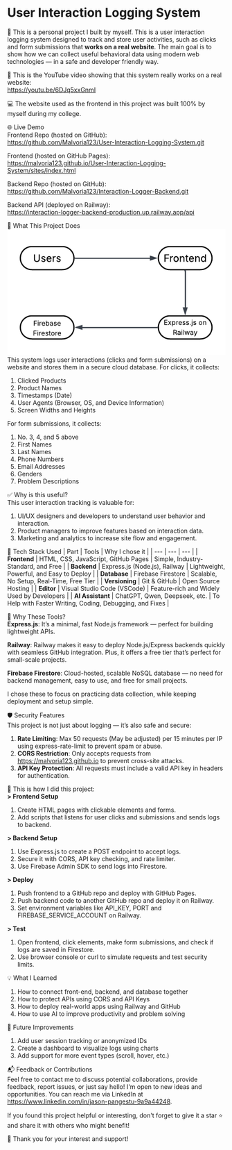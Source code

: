 # User Interaction Logging System
🚀 This is a personal project I built by myself. This is a user interaction logging system designed to track and store user activities, such as clicks and form submissions that **works on a real website**. The main goal is to show how we can collect useful behavioral data using modern web technologies — in a safe and developer friendly way.

🎦 This is the YouTube video showing that this system really works on a real website:\
https://youtu.be/6DJq5xxGnmI

💻 The website used as the frontend in this project was built 100% by myself during my college.

🌐 Live Demo\
Frontend Repo (hosted on GitHub):\
https://github.com/Malvoria123/User-Interaction-Logging-System.git

Frontend (hosted on GitHub Pages):\
https://malvoria123.github.io/User-Interaction-Logging-System/sites/index.html

Backend Repo (hosted on GitHub):\
https://github.com/Malvoria123/Interaction-Logger-Backend.git

Backend API (deployed on Railway):\
https://interaction-logger-backend-production.up.railway.app/api

🧠 What This Project Does\
![User Interaction Logging Diagram](assets/Diagram_intera_logs.png)\
This system logs user interactions (clicks and form submissions) on a website and stores them in a secure cloud database. For clicks, it collects:
1. Clicked Products
2. Product Names
3. Timestamps (Date)
4. User Agents (Browser, OS, and Device Information)
5. Screen Widths and Heights

For form submissions, it collects:
1. No. 3, 4, and 5 above
2. First Names
3. Last Names
4. Phone Numbers
5. Email Addresses
6. Genders
7. Problem Descriptions

✅ Why is this useful?\
This user interaction tracking is valuable for:
1. UI/UX designers and developers to understand user behavior and interaction.
2. Product managers to improve features based on interaction data.
3. Marketing and analytics to increase site flow and engagement.

🧰 Tech Stack Used
| Part | Tools | Why I chose it |
| --- | --- | --- |
| **Frontend**  | HTML, CSS, JavaScript, GitHub Pages | Simple, Industry-Standard, and Free |
| **Backend** | Express.js (Node.js), Railway | Lightweight, Powerful, and Easy to Deploy |
| **Database** | Firebase Firestore | Scalable, No Setup, Real-Time, Free Tier |
| **Versioning** | Git & GitHub | Open Source Hosting |
| **Editor** | Visual Studio Code (VSCode) | Feature-rich and Widely Used by Developers |
| **AI Assistant** | ChatGPT, Qwen, Deepseek, etc. | To Help with Faster Writing, Coding, Debugging, and Fixes |

🚀 Why These Tools?\
**Express.js**: It’s a minimal, fast Node.js framework — perfect for building lightweight APIs.

**Railway**: Railway makes it easy to deploy Node.js/Express backends quickly with seamless GitHub integration. Plus, it offers a free tier that’s perfect for small-scale projects.

**Firebase Firestore**: Cloud-hosted, scalable NoSQL database — no need for backend management, easy to use, and free for small projects.

I chose these to focus on practicing data collection, while keeping deployment and setup simple.

🛡️ Security Features\
This project is not just about logging — it’s also safe and secure:
1. **Rate Limiting**: Max 50 requests (May be adjusted) per 15 minutes per IP using express-rate-limit to prevent spam or abuse.
2. **CORS Restriction**: Only accepts requests from https://malvoria123.github.io to prevent cross-site attacks.
3. **API Key Protection**: All requests must include a valid API key in headers for authentication.

🧩 This is how I did this project:\
**> Frontend Setup**
1. Create HTML pages with clickable elements and forms.
2. Add scripts that listens for user clicks and submissions and sends logs to backend.

**> Backend Setup**

1. Use Express.js to create a POST endpoint to accept logs.
2. Secure it with CORS, API key checking, and rate limiter.
3. Use Firebase Admin SDK to send logs into Firestore.

**> Deploy**

1. Push frontend to a GitHub repo and deploy with GitHub Pages.
2. Push backend code to another GitHub repo and deploy it on Railway.
3. Set environment variables like API_KEY, PORT and FIREBASE_SERVICE_ACCOUNT on Railway.

**> Test**
1. Open frontend, click elements, make form submissions, and check if logs are saved in Firestore.
2. Use browser console or curl to simulate requests and test security limits.

💡 What I Learned
1. How to connect front-end, backend, and database together
2. How to protect APIs using CORS and API Keys
3. How to deploy real-world apps using Railway and GitHub
4. How to use AI to improve productivity and problem solving

📌 Future Improvements
1. Add user session tracking or anonymized IDs
2. Create a dashboard to visualize logs using charts
3. Add support for more event types (scroll, hover, etc.)

📬 Feedback or Contributions\
Feel free to contact me to discuss potential collaborations, provide feedback, report issues, or just say hello! I'm open to new ideas and opportunities. You can reach me via LinkedIn at https://www.linkedin.com/in/jason-pangestu-9a9a44248.

If you found this project helpful or interesting, don't forget to give it a star ⭐️ and share it with others who might benefit!

🚀 Thank you for your interest and support!